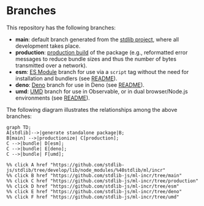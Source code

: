 <!--

@license Apache-2.0

Copyright (c) 2022 The Stdlib Authors.

Licensed under the Apache License, Version 2.0 (the "License");
you may not use this file except in compliance with the License.
You may obtain a copy of the License at

    http://www.apache.org/licenses/LICENSE-2.0

Unless required by applicable law or agreed to in writing, software
distributed under the License is distributed on an "AS IS" BASIS,
WITHOUT WARRANTIES OR CONDITIONS OF ANY KIND, either express or implied.
See the License for the specific language governing permissions and
limitations under the License.

-->

# Branches

This repository has the following branches:

-   **main**: default branch generated from the [stdlib project][stdlib-url], where all development takes place.
-   **production**: [production build][production-url] of the package (e.g., reformatted error messages to reduce bundle sizes and thus the number of bytes transmitted over a network).
-   **esm**: [ES Module][esm-url] branch for use via a `script` tag without the need for installation and bundlers (see [README][esm-readme]).
-   **deno**: [Deno][deno-url] branch for use in Deno (see [README][deno-readme]).
-   **umd**: [UMD][umd-url] branch for use in Observable, or in dual browser/Node.js environments (see [README][umd-readme]).

The following diagram illustrates the relationships among the above branches:

```mermaid
graph TD;
A[stdlib]-->|generate standalone package|B;
B[main] -->|productionize| C[production];
C -->|bundle| D[esm];
C -->|bundle| E[deno];
C -->|bundle| F[umd];

%% click A href "https://github.com/stdlib-js/stdlib/tree/develop/lib/node_modules/%40stdlib/ml/incr"
%% click B href "https://github.com/stdlib-js/ml-incr/tree/main"
%% click C href "https://github.com/stdlib-js/ml-incr/tree/production"
%% click D href "https://github.com/stdlib-js/ml-incr/tree/esm"
%% click E href "https://github.com/stdlib-js/ml-incr/tree/deno"
%% click F href "https://github.com/stdlib-js/ml-incr/tree/umd"
```

[stdlib-url]: https://github.com/stdlib-js/stdlib/tree/develop/lib/node_modules/%40stdlib/ml/incr
[production-url]: https://github.com/stdlib-js/ml-incr/tree/production
[deno-url]: https://github.com/stdlib-js/ml-incr/tree/deno
[deno-readme]: https://github.com/stdlib-js/ml-incr/blob/deno/README.md
[umd-url]: https://github.com/stdlib-js/ml-incr/tree/umd
[umd-readme]: https://github.com/stdlib-js/ml-incr/blob/umd/README.md
[esm-url]: https://github.com/stdlib-js/ml-incr/tree/esm
[esm-readme]: https://github.com/stdlib-js/ml-incr/blob/esm/README.md
